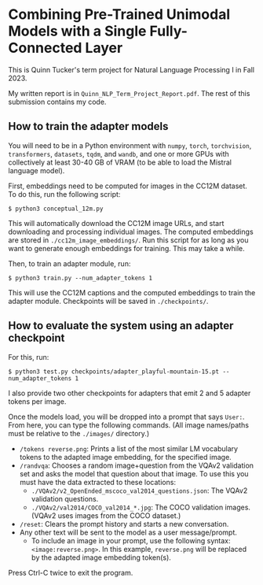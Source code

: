 # Combining Pre-Trained Unimodal Models with a Single Fully-Connected Layer

This is Quinn Tucker's term project for Natural Language Processing I in Fall 2023.

My written report is in `Quinn_NLP_Term_Project_Report.pdf`. The rest of this submission contains my code.

## How to train the adapter models

You will need to be in a Python environment with `numpy`, `torch`, `torchvision`, `transformers`, `datasets`, `tqdm`, and `wandb`, and one or more GPUs with collectively at least 30-40 GB of VRAM (to be able to load the Mistral language model).

First, embeddings need to be computed for images in the CC12M dataset. To do this, run the following script:

    $ python3 conceptual_12m.py

This will automatically download the CC12M image URLs, and start downloading and processing individual images. The computed embeddings are stored in `./cc12m_image_embeddings/`. Run this script for as long as you want to generate enough embeddings for training. This may take a while.

Then, to train an adapter module, run:

    $ python3 train.py --num_adapter_tokens 1

This will use the CC12M captions and the computed embeddings to train the adapter module. Checkpoints will be saved in `./checkpoints/`.

## How to evaluate the system using an adapter checkpoint

For this, run:

    $ python3 test.py checkpoints/adapter_playful-mountain-15.pt --num_adapter_tokens 1

I also provide two other checkpoints for adapters that emit 2 and 5 adapter tokens per image.

Once the models load, you will be dropped into a prompt that says `User:`. From here, you can type the following commands. (All image names/paths must be relative to the `./images/` directory.)
 - `/tokens reverse.png`: Prints a list of the most similar LM vocabulary tokens to the adapted image embedding, for the specified image.
 - `/randvqa`: Chooses a random image+question from the VQAv2 validation set and asks the model that question about that image. To use this you must have the data extracted to these locations:
   - `./VQAv2/v2_OpenEnded_mscoco_val2014_questions.json`: The VQAv2 validation questions.
   - `./VQAv2/val2014/COCO_val2014_*.jpg`: The COCO validation images. (VQAv2 uses images from the COCO dataset.)
 - `/reset`: Clears the prompt history and starts a new conversation.
 - Any other text will be sent to the model as a user message/prompt.
   - To include an image in your prompt, use the following syntax: `<image:reverse.png>`. In this example, `reverse.png` will be replaced by the adapted image embedding token(s).

Press Ctrl-C twice to exit the program.
